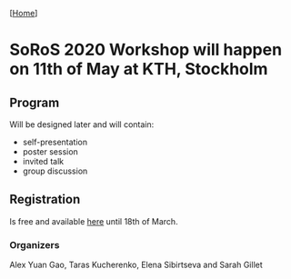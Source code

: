 [[Home](tips.html)]

# SoRoS 2020 Workshop will happen on 11th of May at KTH, Stockholm

## Program
Will be designed later and will contain:
* self-presentation
* poster session
* invited talk
* group discussion

## Registration
Is free and available [here](https://forms.gle/24R7n8TDJViZwmQH6) until 18th of March.

### Organizers
Alex Yuan Gao, Taras Kucherenko, Elena Sibirtseva and Sarah Gillet

